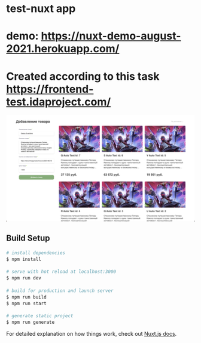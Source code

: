 # test-nuxt app

# demo: https://nuxt-demo-august-2021.herokuapp.com/

# Created according to this task https://frontend-test.idaproject.com/ 

![screen](https://github.com/goldensectionlv/test-nuxt/raw/release1/screenshot.png)
## Build Setup

```bash
# install dependencies
$ npm install

# serve with hot reload at localhost:3000
$ npm run dev

# build for production and launch server
$ npm run build
$ npm run start

# generate static project
$ npm run generate
```

For detailed explanation on how things work, check out [Nuxt.js docs](https://nuxtjs.org).
